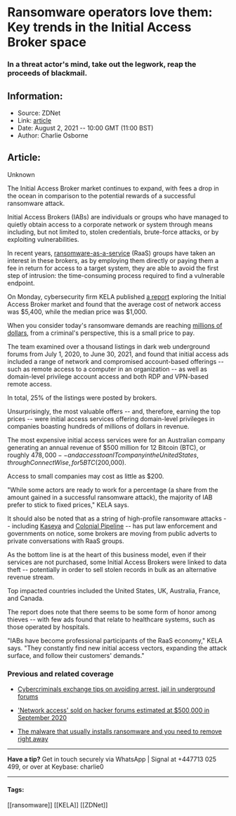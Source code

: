 # Ransomware operators love them: Key trends in the Initial Access Broker space
### In a threat actor's mind, take out the legwork, reap the proceeds of blackmail.

## Information:
+ Source: ZDNet
+ Link: [article](https://www.zdnet.com/article/ransomware-operators-love-them-key-trends-in-the-initial-access-broker-space/)
+ Date: August 2, 2021 -- 10:00 GMT (11:00 BST)
+ Author: Charlie Osborne


## Article:
Unknown

The Initial Access Broker market continues to expand, with fees a drop in the ocean in comparison to the potential rewards of a successful ransomware attack. 


Initial Access Brokers (IABs) are individuals or groups who have managed to quietly obtain access to a corporate network or system through means including, but not limited to, stolen credentials, brute-force attacks, or by exploiting vulnerabilities.  

In recent years, [ransomware-as-a-service](https://www.zdnet.com/article/ransomware-as-a-service-negotiators-between-hackers-and-victims-are-now-in-high-demand/) (RaaS) groups have taken an interest in these brokers, as by employing them directly or paying them a fee in return for access to a target system, they are able to avoid the first step of intrusion: the time-consuming process required to find a vulnerable endpoint.  

On Monday, cybersecurity firm KELA published [a report](https://ke-la.com/blog/) exploring the Initial Access Broker market and found that the average cost of network access was $5,400, while the median price was $1,000.  

When you consider today's ransomware demands are reaching [millions of dollars](https://www.zdnet.com/article/largest-ransomware-demand-now-stands-at-30-million-as-crooks-get-bolder/), from a criminal's perspective, this is a small price to pay.  

The team examined over a thousand listings in dark web underground forums from July 1, 2020, to June 30, 2021, and found that initial access ads included a range of network and compromised account-based offerings -- such as remote access to a computer in an organization -- as well as domain-level privilege account access and both RDP and VPN-based remote access. 

In total, 25% of the listings were posted by brokers.  






Unsurprisingly, the most valuable offers -- and, therefore, earning the top prices -- were initial access services offering domain-level privileges in companies boasting hundreds of millions of dollars in revenue.  

The most expensive initial access services were for an Australian company generating an annual revenue of $500 million for 12 Bitcoin (BTC), or roughly $478,000 -- and access to an IT company in the United States, through ConnectWise, for 5 BTC ($200,000).  

Access to small companies may cost as little as $200. 

"While some actors are ready to work for a percentage (a share from the amount gained in a successful ransomware attack), the majority of IAB prefer to stick to fixed prices," KELA says. 

It should also be noted that as a string of high-profile ransomware attacks -- including [Kaseya](https://www.zdnet.com/article/updated-kaseya-ransomware-attack-faq-what-we-know-now/) and [Colonial Pipeline](https://www.zdnet.com/article/colonial-pipeline-ransomware-attack-everything-you-need-to-know/) -- has put law enforcement and governments on notice, some brokers are moving from public adverts to private conversations with RaaS groups.  

As the bottom line is at the heart of this business model, even if their services are not purchased, some Initial Access Brokers were linked to data theft -- potentially in order to sell stolen records in bulk as an alternative revenue stream.  

Top impacted countries included the United States, UK, Australia, France, and Canada.  

The report does note that there seems to be some form of honor among thieves -- with few ads found that relate to healthcare systems, such as those operated by hospitals. 

"IABs have become professional participants of the RaaS economy," KELA says. "They constantly find new initial access vectors, expanding the attack surface, and follow their customers' demands." 

###  Previous and related coverage

* [Cybercriminals exchange tips on avoiding arrest, jail in underground forums](https://www.zdnet.com/article/cybercriminals-exchange-tips-on-avoiding-arrest-jail-in-underground-forums/)  

* ['Network access' sold on hacker forums estimated at $500,000 in September 2020](https://www.zdnet.com/article/network-access-sold-on-hacker-forums-estimated-at-500000-in-september-2020/)  

* [The malware that usually installs ransomware and you need to remove right away](https://www.zdnet.com/article/the-malware-that-usually-installs-ransomware-and-you-need-to-remove-right-away/)  




---

**Have a tip?** Get in touch securely via WhatsApp | Signal at +447713 025 499, or over at Keybase: charlie0



---





#### Tags:
[[ransomware]] [[KELA]] [[ZDNet]]
